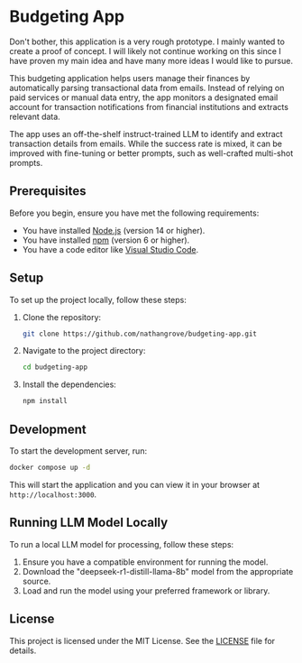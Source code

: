 # Budgeting App

Don't bother, this application is a very rough prototype. I mainly wanted to create a proof of concept. I will likely not continue working on this since I have proven my main idea and have many more ideas I would like to pursue.

This budgeting application helps users manage their finances by automatically parsing transactional data from emails. Instead of relying on paid services or manual data entry, the app monitors a designated email account for transaction notifications from financial institutions and extracts relevant data.

The app uses an off-the-shelf instruct-trained LLM to identify and extract transaction details from emails. While the success rate is mixed, it can be improved with fine-tuning or better prompts, such as well-crafted multi-shot prompts.

## Prerequisites

Before you begin, ensure you have met the following requirements:
- You have installed [Node.js](https://nodejs.org/) (version 14 or higher).
- You have installed [npm](https://www.npmjs.com/) (version 6 or higher).
- You have a code editor like [Visual Studio Code](https://code.visualstudio.com/).

## Setup

To set up the project locally, follow these steps:

1. Clone the repository:
    ```sh
    git clone https://github.com/nathangrove/budgeting-app.git
    ```

2. Navigate to the project directory:
    ```sh
    cd budgeting-app
    ```

3. Install the dependencies:
    ```sh
    npm install
    ```

## Development

To start the development server, run:
```sh
docker compose up -d
```

This will start the application and you can view it in your browser at `http://localhost:3000`.

## Running LLM Model Locally

To run a local LLM model for processing, follow these steps:

1. Ensure you have a compatible environment for running the model.
2. Download the "deepseek-r1-distill-llama-8b" model from the appropriate source.
3. Load and run the model using your preferred framework or library.

## License

This project is licensed under the MIT License. See the [LICENSE](LICENSE) file for details.
